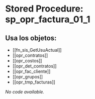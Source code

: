 # Stored Procedure: sp_opr_factura_01_1

## Usa los objetos:
- [[fn_sis_GetUsuActual]]
- [[opr_contratos]]
- [[opr_costos]]
- [[opr_det_contratos]]
- [[opr_fac_cliente]]
- [[opr_grupos]]
- [[opr_tmp_facturas]]

*No code available.*
